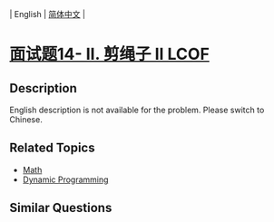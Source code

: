 
| English | [简体中文](README.md) |

# [面试题14- II. 剪绳子 II LCOF](https://leetcode-cn.com/problems/jian-sheng-zi-ii-lcof/)

## Description

English description is not available for the problem. Please switch to Chinese.

## Related Topics

- [Math](https://leetcode-cn.com/tag/math)
- [Dynamic Programming](https://leetcode-cn.com/tag/dynamic-programming)

## Similar Questions


